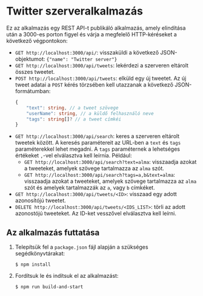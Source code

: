 # Twitter szerveralkalmazás

Ez az alkalmazás egy REST API-t publikáló alkalmazás, amely elindítása után a 3000-es porton figyel és várja a megfelelő HTTP-kéréseket a következő végpontokon: 
* `GET http://localhost:3000/api/`: visszaküldi a következő JSON-objektumot: `{"name": "Twitter server"}`
* `GET http://localhost:3000/api/tweets`: lekérdezi a szerveren eltárolt összes tweetet. 
* `POST http://localhost:3000/api/tweets`: elküld egy új tweetet. Az új tweet adatai a `POST` kérés törzsében kell utazzanak a következő JSON-formátumban: 
    ```ts
    {
        "text": string, // a tweet szövege
        "userName": string, // a küldő felhasználó neve
        "tags": string[]? // a tweet címkéi
    }
    ```
* `GET http://localhost:3000/api/search`: keres a szerveren eltárolt tweetek között. A keresés paramétereit az URL-ben a `text` és `tags` paraméterekkel lehet megadni. A `tags` paraméternek a lehetséges értékeket `,`-vel elválasztva kell leírnia. Például:
    * `GET http://localhost:3000/api/search?text=alma`: visszaadja azokat a tweeteket, amelyek szövege tartalmazza az `alma` szót. 
    * `GET http://localhost:3000/api/search?tags=a,b&text=alma`: visszaadja azokat a tweeteket, amelyek szövege tartalmazza az `alma` szót és amelyek  tartalmazzák az `a`, vagy `b` címkéket. 
* `GET http://localhost:3000/api/tweets/<ID>`: visszaad egy adott azonosítójú tweetet. 
* `DELETE http://localhost:3000/api/tweets/<IDS_LIST>`: törli az adott azonostójú tweeteket. Az ID-ket vesszővel elválasztva kell leírni.

## Az alkalmazás futtatása

1. Telepítsük fel a `package.json` fájl alapján a szükséges segédkönyvtárakat:
    ```shell
    $ npm install 
    ```
1. Fordítsuk le és indítsuk el az alkalmazást: 
    ```shell
    $ npm run build-and-start
    ```

